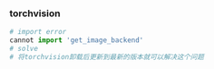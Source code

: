 ### torchvision

```python
# import error
cannot import 'get_image_backend'
# solve
# 将torchvision卸载后更新到最新的版本就可以解决这个问题
```



